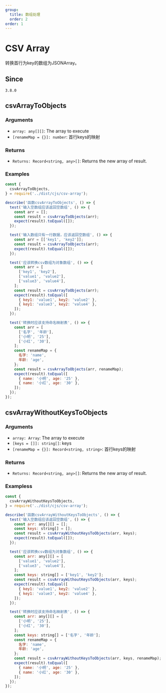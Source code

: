 ```yaml
---
group:
  title: 数组处理
  order: 2
order: 1
---
```


# CSV Array

转换首行为key的数组为JSONArray。

## Since

`3.8.0`

## csvArrayToObjects

### Arguments

- `array: any[][]`: The array to execute
- `[renameMap = {}]: number`: 首行keys的映射

### Returns

- `Returns: Record<string, any>[]`: Returns the new array of result.

### Examples

```js
const {
  csvArrayToObjects,
} = require('../dist/cjs/csv-array');

describe('函数csvArrayToObjects', () => {
  test('输入空数组应该返回空数组', () => {
    const arr = [];
    const result = csvArrayToObjects(arr);
    expect(result).toEqual([]);
  });

  test('输入数组只有一行数据，应该返回空数组', () => {
    const arr = [['key1', 'key2']];
    const result = csvArrayToObjects(arr);
    expect(result).toEqual([]);
  });

  test('应该转换csv数组为对象数组', () => {
    const arr = [
      ['key1', 'key2'],
      ['value1', 'value2'],
      ['value3', 'value4'],
    ];
    const result = csvArrayToObjects(arr);
    expect(result).toEqual([
      { key1: 'value1', key2: 'value2' },
      { key1: 'value3', key2: 'value4' },
    ]);
  });

  test('转换时应该支持命名映射表', () => {
    const arr = [
      ['名字', '年龄'],
      ['小明', '25'],
      ['小红', '30'],
    ];
    const renameMap = {
      名字: 'name',
      年龄: 'age',
    };
    const result = csvArrayToObjects(arr, renameMap);
    expect(result).toEqual([
      { name: '小明', age: '25' },
      { name: '小红', age: '30' },
    ]);
  });
});
```

## csvArrayWithoutKeysToObjects

### Arguments

- `array: Array`: The array to execute
- `[keys = []]: string[]`: keys
- `[renameMap = {}]: Record<string, string>`: 首行keys的映射

### Returns

- `Returns: Record<string, any>[]`: Returns the new array of result.

### Exampless

```js
const {
  csvArrayWithoutKeysToObjects,
} = require('../dist/cjs/csv-array');

describe('函数csvArrayWithoutKeysToObjects', () => {
  test('输入空数组应该返回空数组', () => {
    const arr: any[][] = [];
    const keys: string[] = [];
    const result = csvArrayWithoutKeysToObjects(arr, keys);
    expect(result).toEqual([]);
  });

  test('应该转换csv数组为对象数组', () => {
    const arr: any[][] = [
      ['value1', 'value2'],
      ['value3', 'value4'],
    ];
    const keys: string[] = ['key1', 'key2'];
    const result = csvArrayWithoutKeysToObjects(arr, keys);
    expect(result).toEqual([
      { key1: 'value1', key2: 'value2' },
      { key1: 'value3', key2: 'value4' },
    ]);
  });

  test('转换时应该支持命名映射表', () => {
    const arr: any[][] = [
      ['小明', '25'],
      ['小红', '30'],
    ];
    const keys: string[] = ['名字', '年龄'];
    const renameMap = {
      名字: 'name',
      年龄: 'age',
    };
    const result = csvArrayWithoutKeysToObjects(arr, keys, renameMap);
    expect(result).toEqual([
      { name: '小明', age: '25' },
      { name: '小红', age: '30' },
    ]);
  });
});
```

